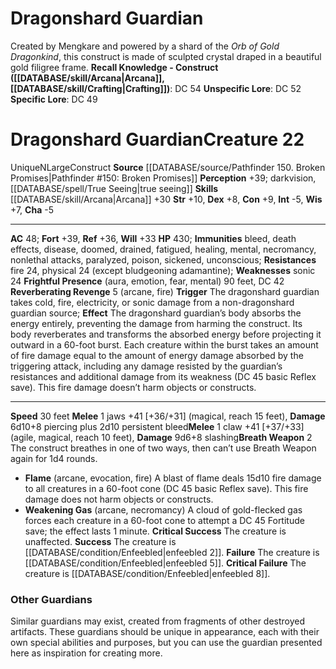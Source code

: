 ﻿---
ac: '48'
alignment: N
all_resistance: null
burrow_speed: null
charisma: '-5'
climb_speed: null
constitution: '+9'
creature_ability:
- Breath Weapon
- Frightful Presence
- Reverberating Revenge
creature_family: null
dexterity: '+8'
element: null
fly_speed: null
fortitude: '+39'
hardness: null
hp: '430'
id: '489'
immunity:
- bleed
- death effects
- disease
- doomed
- drained
- fatigued
- healing
- mental
- necromancy
- nonlethalattacks
- paralyzed
- poison
- sickened
- unconscious
intelligence: '-5'
land_speed: '30'
language: null
level: '22'
max_speed: '30'
name: Dragonshard Guardian
perception: '+39'
rarity: Unique
reflex: '+36'
resistance:
- fire 24
- physical 24 (except bludgeoning adamantine)
rus_type_level: null
school: null
sense:
- darkvision
- '[[DATABASE/spell/True Seeing|true seeing]]'
size: Large
skill:
- '[[DATABASE/skill/Arcana|Arcana]] +30'
source: '[[DATABASE/source/Pathfinder 150. Broken Promises|Pathfinder #150: Broken
  Promises]]'
speed:
- 30 feet
spell: null
strength: '+10'
strength_req: '10'
strongest_save:
- Fortitude
swim_speed: null
trait:
- '[[DATABASE/trait/Construct|Construct]]'
- '[[DATABASE/trait/Unique|Unique]]'
type: Creature
vision: Darkvision
weakest_save:
- Will
weakness:
- sonic 24
will: '+33'
wisdom: '+7'

---
# Dragonshard Guardian

Created by Mengkare and powered by a shard of the _Orb of Gold Dragonkind_, this construct is made of sculpted crystal draped in a beautiful gold filigree frame.
**Recall Knowledge - Construct ([[DATABASE/skill/Arcana|Arcana]], [[DATABASE/skill/Crafting|Crafting]])**: DC 54
**Unspecific Lore**: DC 52
**Specific Lore**: DC 49

# Dragonshard Guardian<span class="item-type">Creature 22</span>

<span class="trait-unique item-trait">Unique</span><span class="trait-alignment item-trait">N</span><span class="trait-size item-trait">Large</span><span class="item-trait">Construct</span>
**Source** [[DATABASE/source/Pathfinder 150. Broken Promises|Pathfinder #150: Broken Promises]]
**Perception** +39; darkvision, [[DATABASE/spell/True Seeing|true seeing]]
**Skills** [[DATABASE/skill/Arcana|Arcana]] +30
**Str** +10, **Dex** +8, **Con** +9, **Int** -5, **Wis** +7, **Cha** -5

---
**AC** 48; **Fort** +39, **Ref** +36, **Will** +33
**HP** 430; **Immunities** bleed, death effects, disease, doomed, drained, fatigued, healing, mental, necromancy, nonlethal attacks, paralyzed, poison, sickened, unconscious; **Resistances** fire 24, physical 24 (except bludgeoning adamantine); **Weaknesses** sonic 24
<span class="in-box-ability">**Frightful Presence** (aura, emotion, fear, mental) 90 feet, DC 42</span><span class="in-box-ability"> **Reverberating Revenge** <span class="action-icon">5</span> (arcane, fire) **Trigger** The dragonshard guardian takes cold, fire, electricity, or sonic damage from a non-dragonshard guardian source; **Effect** The dragonshard guardian’s body absorbs the energy entirely, preventing the damage from harming the construct. Its body reverberates and transforms the absorbed energy before projecting it outward in a 60-foot burst. Each creature within the burst takes an amount of fire damage equal to the amount of energy damage absorbed by the triggering attack, including any damage resisted by the guardian’s resistances and additional damage from its weakness (DC 45 basic Reflex save). This fire damage doesn’t harm objects or constructs.</span>

---
**Speed** 30 feet
<span class="in-box-ability">**Melee** <span class="action-icon">1</span> jaws +41 [+36/+31] (magical, reach 15 feet), **Damage** 6d10+8 piercing plus 2d10 persistent bleed</span><span class="in-box-ability">**Melee** <span class="action-icon">1</span> claw +41 [+37/+33] (agile, magical, reach 10 feet), **Damage** 9d6+8 slashing</span><span class="in-box-ability">**Breath Weapon** <span class="action-icon">2</span> The construct breathes in one of two ways, then can’t use Breath Weapon again for 1d4 rounds.

* **Flame** (arcane, evocation, fire) A blast of flame deals 15d10 fire damage to all creatures in a 60-foot cone (DC 45 basic Reflex save). This fire damage does not harm objects or constructs.
* **Weakening Gas** (arcane, necromancy) A cloud of gold-flecked gas forces each creature in a 60-foot cone to attempt a DC 45 Fortitude save; the effect lasts 1 minute. **Critical Success** The creature is unaffected. **Success** The creature is [[DATABASE/condition/Enfeebled|enfeebled 2]]. **Failure** The creature is [[DATABASE/condition/Enfeebled|enfeebled 5]]. **Critical Failure** The creature is [[DATABASE/condition/Enfeebled|enfeebled 8]].

</span>

###  Other Guardians

Similar guardians may exist, created from fragments of other destroyed artifacts. These guardians should be unique in appearance, each with their own special abilities and purposes, but you can use the guardian presented here as inspiration for creating more.